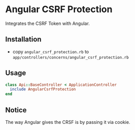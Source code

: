# Angular CSRF Protection

Integrates the CSRF Token with Angular.

## Installation

* copy `angular_csrf_protection.rb` to `app/controllers/concerns/angular_csrf_protection.rb`

## Usage

```ruby
class Api::BaseController < ApplicationController
  include AngularCsrfProtection
end
```

## Notice

The way Angular gives the CRSF is by passing it via cookie.
